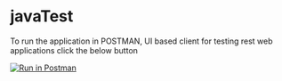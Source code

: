 # javaTest
To run the application in POSTMAN, UI based client for testing rest web applications click the below button


[![Run in Postman](https://run.pstmn.io/button.svg)](https://app.getpostman.com/run-collection/697044326b2cb70ffad4)
